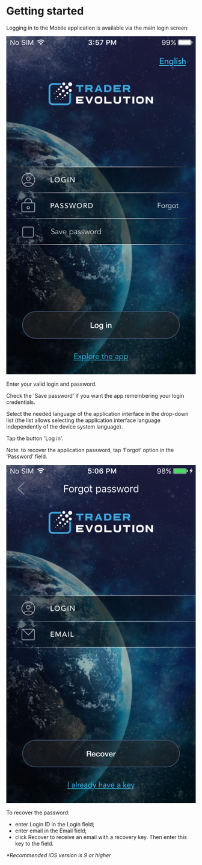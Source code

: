 # Getting started

Logging in to the Mobile application is available via the main login screen:

![](../../../../.gitbook/assets/1%20%281%29.png)


Enter your valid login and password.

Check the 'Save password' if you want the app remembering your login credentials.

Select the needed language of the application interface in the drop-down list \(the list allows selecting the application interface language independently of the device system language\).

Tap the button 'Log in'.

Note: to recover the application password, tap ‘Forgot’ option in the ‘Password’ field.

![](../../../../.gitbook/assets/2.png)


  
To recover the password:

* enter Login ID in the Login field;
* enter email in the Email field;
* click Recover to receive an email with a recovery key. Then enter this key to the field.

_\*Recommended iOS version is 9 or higher_

